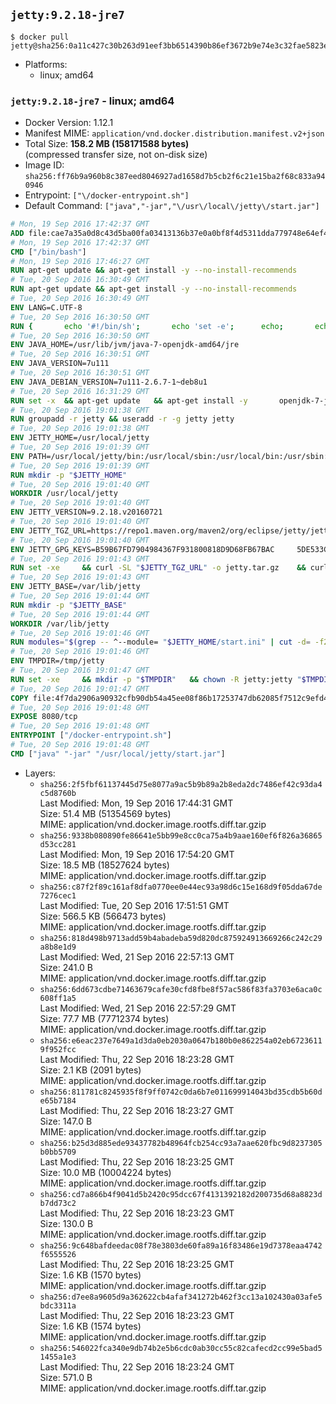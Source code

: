## `jetty:9.2.18-jre7`

```console
$ docker pull jetty@sha256:0a11c427c30b263d91eef3bb6514390b86ef3672b9e74e3c32fae5823e64d333
```

-	Platforms:
	-	linux; amd64

### `jetty:9.2.18-jre7` - linux; amd64

-	Docker Version: 1.12.1
-	Manifest MIME: `application/vnd.docker.distribution.manifest.v2+json`
-	Total Size: **158.2 MB (158171588 bytes)**  
	(compressed transfer size, not on-disk size)
-	Image ID: `sha256:ff76b9a960b8c387eed8046927ad1658d7b5cb2f6c21e15ba2f68c833a940946`
-	Entrypoint: `["\/docker-entrypoint.sh"]`
-	Default Command: `["java","-jar","\/usr\/local\/jetty\/start.jar"]`

```dockerfile
# Mon, 19 Sep 2016 17:42:37 GMT
ADD file:cae7a35a0d8c43d5ba00fa03413136b37e0a0bf8f4d5311dda779748e64ef425 in / 
# Mon, 19 Sep 2016 17:42:37 GMT
CMD ["/bin/bash"]
# Mon, 19 Sep 2016 17:46:27 GMT
RUN apt-get update && apt-get install -y --no-install-recommends 		ca-certificates 		curl 		wget 	&& rm -rf /var/lib/apt/lists/*
# Tue, 20 Sep 2016 16:30:49 GMT
RUN apt-get update && apt-get install -y --no-install-recommends 		bzip2 		unzip 		xz-utils 	&& rm -rf /var/lib/apt/lists/*
# Tue, 20 Sep 2016 16:30:49 GMT
ENV LANG=C.UTF-8
# Tue, 20 Sep 2016 16:30:50 GMT
RUN { 		echo '#!/bin/sh'; 		echo 'set -e'; 		echo; 		echo 'dirname "$(dirname "$(readlink -f "$(which javac || which java)")")"'; 	} > /usr/local/bin/docker-java-home 	&& chmod +x /usr/local/bin/docker-java-home
# Tue, 20 Sep 2016 16:30:50 GMT
ENV JAVA_HOME=/usr/lib/jvm/java-7-openjdk-amd64/jre
# Tue, 20 Sep 2016 16:30:51 GMT
ENV JAVA_VERSION=7u111
# Tue, 20 Sep 2016 16:30:51 GMT
ENV JAVA_DEBIAN_VERSION=7u111-2.6.7-1~deb8u1
# Tue, 20 Sep 2016 16:31:29 GMT
RUN set -x 	&& apt-get update 	&& apt-get install -y 		openjdk-7-jre-headless="$JAVA_DEBIAN_VERSION" 	&& rm -rf /var/lib/apt/lists/* 	&& [ "$JAVA_HOME" = "$(docker-java-home)" ]
# Tue, 20 Sep 2016 19:01:38 GMT
RUN groupadd -r jetty && useradd -r -g jetty jetty
# Tue, 20 Sep 2016 19:01:38 GMT
ENV JETTY_HOME=/usr/local/jetty
# Tue, 20 Sep 2016 19:01:39 GMT
ENV PATH=/usr/local/jetty/bin:/usr/local/sbin:/usr/local/bin:/usr/sbin:/usr/bin:/sbin:/bin
# Tue, 20 Sep 2016 19:01:39 GMT
RUN mkdir -p "$JETTY_HOME"
# Tue, 20 Sep 2016 19:01:40 GMT
WORKDIR /usr/local/jetty
# Tue, 20 Sep 2016 19:01:40 GMT
ENV JETTY_VERSION=9.2.18.v20160721
# Tue, 20 Sep 2016 19:01:40 GMT
ENV JETTY_TGZ_URL=https://repo1.maven.org/maven2/org/eclipse/jetty/jetty-distribution/9.2.18.v20160721/jetty-distribution-9.2.18.v20160721.tar.gz
# Tue, 20 Sep 2016 19:01:40 GMT
ENV JETTY_GPG_KEYS=B59B67FD7904984367F931800818D9D68FB67BAC 	5DE533CB43DAF8BC3E372283E7AE839CD7C58886
# Tue, 20 Sep 2016 19:01:43 GMT
RUN set -xe 	&& curl -SL "$JETTY_TGZ_URL" -o jetty.tar.gz 	&& curl -SL "$JETTY_TGZ_URL.asc" -o jetty.tar.gz.asc 	&& export GNUPGHOME="$(mktemp -d)" 	&& for key in $JETTY_GPG_KEYS; do 		gpg --keyserver ha.pool.sks-keyservers.net --recv-keys "$key"; done 	&& gpg --batch --verify jetty.tar.gz.asc jetty.tar.gz 	&& rm -r "$GNUPGHOME" 	&& tar -xvf jetty.tar.gz --strip-components=1 	&& sed -i '/jetty-logging/d' etc/jetty.conf 	&& rm -fr demo-base javadoc 	&& rm jetty.tar.gz*
# Tue, 20 Sep 2016 19:01:43 GMT
ENV JETTY_BASE=/var/lib/jetty
# Tue, 20 Sep 2016 19:01:44 GMT
RUN mkdir -p "$JETTY_BASE"
# Tue, 20 Sep 2016 19:01:44 GMT
WORKDIR /var/lib/jetty
# Tue, 20 Sep 2016 19:01:46 GMT
RUN modules="$(grep -- ^--module= "$JETTY_HOME/start.ini" | cut -d= -f2 | paste -d, -s)" 	&& set -xe 	&& java -jar "$JETTY_HOME/start.jar" --add-to-startd="$modules,setuid"
# Tue, 20 Sep 2016 19:01:46 GMT
ENV TMPDIR=/tmp/jetty
# Tue, 20 Sep 2016 19:01:47 GMT
RUN set -xe 	&& mkdir -p "$TMPDIR" 	&& chown -R jetty:jetty "$TMPDIR" "$JETTY_BASE"
# Tue, 20 Sep 2016 19:01:47 GMT
COPY file:4f7da2906a90932cfb90db54a45ee08f86b17253747db62085f7512c9efd46ad in / 
# Tue, 20 Sep 2016 19:01:48 GMT
EXPOSE 8080/tcp
# Tue, 20 Sep 2016 19:01:48 GMT
ENTRYPOINT ["/docker-entrypoint.sh"]
# Tue, 20 Sep 2016 19:01:48 GMT
CMD ["java" "-jar" "/usr/local/jetty/start.jar"]
```

-	Layers:
	-	`sha256:2f5fbf61137445d75e8077a9ac5b9b89a2b8eda2dc7486ef42c93da4c5d8760b`  
		Last Modified: Mon, 19 Sep 2016 17:44:31 GMT  
		Size: 51.4 MB (51354569 bytes)  
		MIME: application/vnd.docker.image.rootfs.diff.tar.gzip
	-	`sha256:9338b080890fe86641e5bb99e8cc0ca75a4b9aae160ef6f826a36865d53cc281`  
		Last Modified: Mon, 19 Sep 2016 17:54:20 GMT  
		Size: 18.5 MB (18527624 bytes)  
		MIME: application/vnd.docker.image.rootfs.diff.tar.gzip
	-	`sha256:c87f2f89c161af8dfa0770ee0e44ec93a98d6c15e168d9f05dda67de7276cec1`  
		Last Modified: Tue, 20 Sep 2016 17:51:51 GMT  
		Size: 566.5 KB (566473 bytes)  
		MIME: application/vnd.docker.image.rootfs.diff.tar.gzip
	-	`sha256:818d498b9713add59b4abadeba59d820dc875924913669266c242c29a8b8e1d9`  
		Last Modified: Wed, 21 Sep 2016 22:57:13 GMT  
		Size: 241.0 B  
		MIME: application/vnd.docker.image.rootfs.diff.tar.gzip
	-	`sha256:6dd673cdbe71463679cafe30cfd8fbe8f57ac586f83fa3703e6aca0c608ff1a5`  
		Last Modified: Wed, 21 Sep 2016 22:57:29 GMT  
		Size: 77.7 MB (77712374 bytes)  
		MIME: application/vnd.docker.image.rootfs.diff.tar.gzip
	-	`sha256:e6eac237e7649a1d3da0eb2030a0647b180b0e862254a02eb67236119f952fcc`  
		Last Modified: Thu, 22 Sep 2016 18:23:28 GMT  
		Size: 2.1 KB (2091 bytes)  
		MIME: application/vnd.docker.image.rootfs.diff.tar.gzip
	-	`sha256:811781c8245935f8f9ff0742c0da6b7e011699914043bd35cdb5b60de65b7184`  
		Last Modified: Thu, 22 Sep 2016 18:23:27 GMT  
		Size: 147.0 B  
		MIME: application/vnd.docker.image.rootfs.diff.tar.gzip
	-	`sha256:b25d3d885ede93437782b48964fcb254cc93a7aae620fbc9d8237305b0bb5709`  
		Last Modified: Thu, 22 Sep 2016 18:23:25 GMT  
		Size: 10.0 MB (10004224 bytes)  
		MIME: application/vnd.docker.image.rootfs.diff.tar.gzip
	-	`sha256:cd7a866b4f9041d5b2420c95dcc67f4131392182d200735d68a8823db7dd73c2`  
		Last Modified: Thu, 22 Sep 2016 18:23:23 GMT  
		Size: 130.0 B  
		MIME: application/vnd.docker.image.rootfs.diff.tar.gzip
	-	`sha256:9c648bafdeedac08f78e3803de60fa89a16f83486e19d7378eaa4742f6555526`  
		Last Modified: Thu, 22 Sep 2016 18:23:25 GMT  
		Size: 1.6 KB (1570 bytes)  
		MIME: application/vnd.docker.image.rootfs.diff.tar.gzip
	-	`sha256:d7ee8a9605d9a362622cb4afaf341272b462f3cc13a102430a03afe5bdc3311a`  
		Last Modified: Thu, 22 Sep 2016 18:23:23 GMT  
		Size: 1.6 KB (1574 bytes)  
		MIME: application/vnd.docker.image.rootfs.diff.tar.gzip
	-	`sha256:546022fca340e9db74b2e5b6cdc0ab30cc55c82cafecd2cc99e5bad51455a1e3`  
		Last Modified: Thu, 22 Sep 2016 18:23:24 GMT  
		Size: 571.0 B  
		MIME: application/vnd.docker.image.rootfs.diff.tar.gzip
